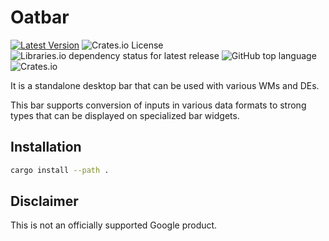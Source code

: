 # Oatbar

[![Latest Version](https://img.shields.io/crates/v/scriptisto.svg)](https://crates.io/crates/oatbar)
![Crates.io License](https://img.shields.io/crates/l/oatbar)
![Libraries.io dependency status for latest release](https://img.shields.io/librariesio/release/cargo/oatbar)
![GitHub top language](https://img.shields.io/github/languages/top/igor-petruk/oatbar)
![Crates.io](https://img.shields.io/crates/d/oatbar?label=Cargo.io%20downloads)

It is a standalone desktop bar that can be used with various WMs and DEs.

This bar supports conversion of inputs in various data formats to strong types that can be displayed on specialized bar widgets.

## Installation

```sh
cargo install --path .
```

## Disclaimer

This is not an officially supported Google product.
